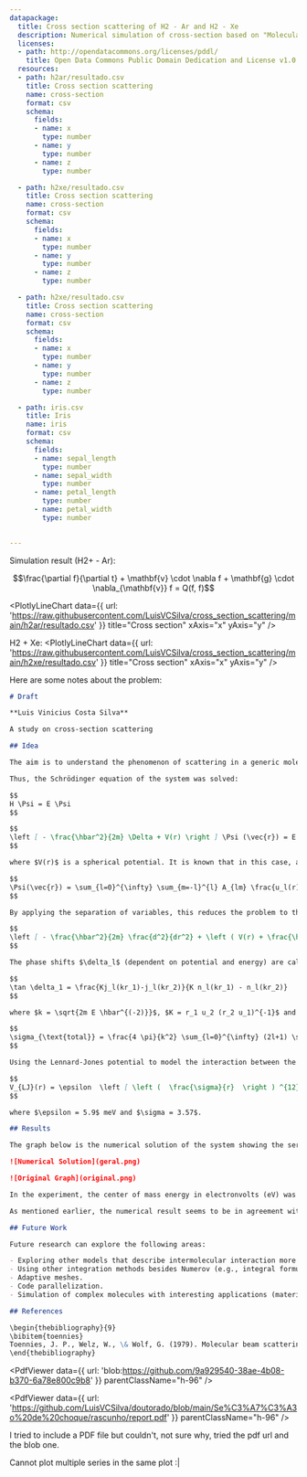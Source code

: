 ```yaml
---
datapackage:
  title: Cross section scattering of H2 - Ar and H2 - Xe
  description: Numerical simulation of cross-section based on "Molecular beam scattering studies of orbiting resonances and the determination of van der Waals potentials for H–Ne, Ar, Kr, and Xe and for H2–Ar, Kr, and Xe"
  licenses:
  - path: http://opendatacommons.org/licenses/pddl/
    title: Open Data Commons Public Domain Dedication and License v1.0
  resources:
  - path: h2ar/resultado.csv
    title: Cross section scattering
    name: cross-section
    format: csv
    schema:
      fields:
      - name: x
        type: number
      - name: y
        type: number
      - name: z
        type: number

  - path: h2xe/resultado.csv
    title: Cross section scattering
    name: cross-section
    format: csv
    schema:
      fields:
      - name: x
        type: number
      - name: y
        type: number
      - name: z
        type: number

  - path: h2xe/resultado.csv
    title: Cross section scattering
    name: cross-section
    format: csv
    schema:
      fields:
      - name: x
        type: number
      - name: y
        type: number
      - name: z
        type: number

  - path: iris.csv
    title: Iris
    name: iris
    format: csv
    schema:
      fields:
      - name: sepal_length
        type: number
      - name: sepal_width
        type: number
      - name: petal_length
        type: number
      - name: petal_width
        type: number

                                                                                                                                                                                                                                                                                                
---
```


Simulation result (H2+ - Ar):

$$\frac{\partial f}{\partial t} + \mathbf{v} \cdot \nabla f + \mathbf{g} \cdot \nabla_{\mathbf{v}} f = Q(f, f)$$

<PlotlyLineChart
  data={{
    url: 'https://raw.githubusercontent.com/LuisVCSilva/cross_section_scattering/main/h2ar/resultado.csv'
  }}
  title="Cross section"
  xAxis="x"
  yAxis="y"
/>


H2 + Xe:
<PlotlyLineChart
  data={{
    url: 'https://raw.githubusercontent.com/LuisVCSilva/cross_section_scattering/main/h2xe/resultado.csv'
  }}
  title="Cross section"
  xAxis="x"
  yAxis="y"
/>

Here are some notes about the problem:

```markdown
# Draft

**Luis Vinicius Costa Silva**

A study on cross-section scattering

## Idea

The aim is to understand the phenomenon of scattering in a generic molecule through some procedure, preferably numerical. For this example, I chose the scattering of a Hydrogen particle (lighter) by a potential of a Krypton particle (heavier), for which experimental results were published by \cite{toennies}. My goal was to replicate the results developed in the article numerically. For this, the system equation was formulated from the Schrödinger equation, and it was solved numerically (with a Lennard-Jones potential to model the interaction between particles) to obtain total and partial cross-sections (as well as wave function, asymptotic wave function, effective potential).

Thus, the Schrödinger equation of the system was solved:

$$
H \Psi = E \Psi
$$

$$
\left [ - \frac{\hbar^2}{2m} \Delta + V(r) \right ] \Psi (\vec{r}) = E \Psi (\vec{r})
$$

where $V(r)$ is a spherical potential. It is known that in this case, all the eigenfunctions of the system are also eigenfunctions of the angular momentum operators, that is, they can be rewritten as linear combinations of spherical harmonics in the form:

$$
\Psi(\vec{r}) = \sum_{l=0}^{\infty} \sum_{m=-l}^{l} A_{lm} \frac{u_l(r)}{r} Y^{m}_{l} (\theta, \phi)
$$

By applying the separation of variables, this reduces the problem to the radial case of the equation, where the problem is a function of the coordinate $r$ that varies from $0$ to $\infty$, $m$ is the reduced mass of the entire system.

$$
\left [ - \frac{\hbar^2}{2m} \frac{d^2}{dr^2} + \left ( V(r) + \frac{\hbar^2 l (l+1)}{2mr^2} - E \right ) \right ] = u_l(r) = 0
$$

The phase shifts $\delta_l$ (dependent on potential and energy) are calculated from the asymptotic behavior of the wave function as follows:

$$
\tan \delta_1 = \frac{Kj_l(kr_1)-j_l(kr_2)}{K n_l(kr_1) - n_l(kr_2)}
$$

where $k = \sqrt{2m E \hbar^{(-2)}}$, $K = r_1 u_2 (r_2 u_1)^{-1}$ and $u_{1,2} = u_l(r_{r1,2})$, and where $j_l$ and $n_l$ are Bessel functions and $r_1 \approx r_2 \approx r_{\text{max}}$. Thus, the total cross-section is given by:

$$
\sigma_{\text{total}} = \frac{4 \pi}{k^2} \sum_{l=0}^{\infty} (2l+1) \sin^2 \delta_l
$$

Using the Lennard-Jones potential to model the interaction between the two atoms, we have:

$$
V_{LJ}(r) = \epsilon  \left [ \left (  \frac{\sigma}{r}  \right ) ^{12} - 2 \left ( \frac{\sigma}{r}  \right )^6  \right ]
$$

where $\epsilon = 5.9$ meV and $\sigma = 3.57$.

## Results

The graph below is the numerical solution of the system showing the series of variables of interest, followed by the original graph in the experimental article:

![Numerical Solution](geral.png)

![Original Graph](original.png)

In the experiment, the center of mass energy in electronvolts (eV) was related to the total cross-section $\sigma$ in barns. The solver was written in Python and used the Numerov algorithm to solve the system equation, the Scipy library for Bessel functions, Numpy for matrix and series operations, and Matplotlib for plots. The file `solver.py` simulates the cross-section resulting from the H-Kr interaction under the parameters specified in `params.json`, a CSV file containing the series of interest can be generated and plotted with the script `plot.py`. The entire procedure can be executed with the file `run.sh`.

As mentioned earlier, the numerical result seems to be in agreement with the experimental results conducted by \cite{toennies}.

## Future Work

Future research can explore the following areas:

- Exploring other models that describe intermolecular interaction more accurately (instead of Lennard-Jones), for example with non-parametric models generated with machine learning.
- Using other integration methods besides Numerov (e.g., integral formulation of the problem).
- Adaptive meshes.
- Code parallelization.
- Simulation of complex molecules with interesting applications (material characterization).

## References

\begin{thebibliography}{9}
\bibitem{toennies}
Toennies, J. P., Welz, W., \& Wolf, G. (1979). Molecular beam scattering studies of orbiting resonances and the determination of van der Waals potentials for H–Ne, Ar, Kr, and Xe and for H2–Ar, Kr, and Xe. The Journal of Chemical Physics, 71(2), 614-642.
\end{thebibliography}
```


<PdfViewer
  data={{
    url: 'blob:https://github.com/9a929540-38ae-4b08-b370-6a78e800c9b8'
  }}
  parentClassName="h-96"
/>



<PdfViewer
  data={{
    url: 'https://github.com/LuisVCSilva/doutorado/blob/main/Se%C3%A7%C3%A3o%20de%20choque/rascunho/report.pdf'
  }}
  parentClassName="h-96"
/>

I tried to include a PDF file but couldn't, not sure why, tried the pdf url and the blob one.

Cannot plot multiple series in the same plot :|


